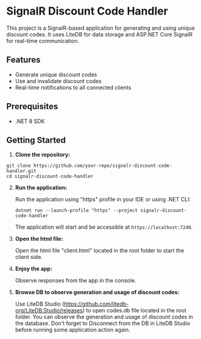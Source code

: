 ﻿# SignalR Discount Code Handler

This project is a SignalR-based application for generating and using unique discount codes. It uses LiteDB for data storage and ASP.NET Core SignalR for real-time communication.

## Features

- Generate unique discount codes
- Use and invalidate discount codes
- Real-time notifications to all connected clients

## Prerequisites

- .NET 8 SDK

## Getting Started

1. **Clone the repository:**
```
git clone https://github.com/your-repo/signalr-discount-code-handler.git
cd signalr-discount-code-handler
```

2. **Run the application:**

    Run the application using "https" profile in your IDE or using .NET CLI:
   ```
   dotnet run --launch-profile "https" --project signalr-discount-code-handler
   ```
   The application will start and be accessible at `https://localhost:7240`.

3. **Open the html file:**

    Open the html file "client.html" located in the root folder to start the client side.

4. **Enjoy the app:**

    Observe responses from the app in the console.

5. **Browse DB to observe generation and usage of discount codes:**

    Use LiteDB Studio (https://github.com/litedb-org/LiteDB.Studio/releases) to open codes.db file located in the root folder.
    You can observe the generation and usage of discount codes in the database. Don't forget to Disconnect from the DB in LiteDB Studio before running some application action again.

    
    